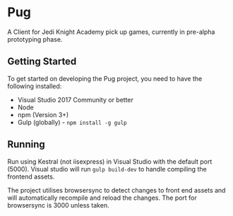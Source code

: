 # Pug
A Client for Jedi Knight Academy pick up games, currently in pre-alpha prototyping phase.

## Getting Started

To get started on developing the Pug project, you need to have the following installed:

* Visual Studio 2017 Community or better
* Node
* npm (Version 3+)
* Gulp (globally) - `npm install -g gulp`

## Running

Run using Kestral (not iisexpress) in Visual Studio with the default port (5000). Visual studio will run `gulp build-dev` to handle compiling the frontend assets.

The project utilises browsersync to detect changes to front end assets and will automatically recompile and reload the changes. The port for browsersync is 3000 unless taken.
